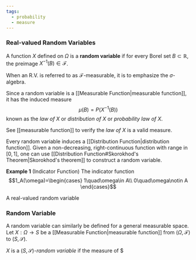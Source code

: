 ```yaml
---
tags:
  - probability
  - measure
---
```

### Real-valued Random Variables
A function $X$ defined on $\Omega$ is a **random variable** if for every Borel set $B\subset \mathbb{R}$, the preimage $X^{-1}(B)\in \mathcal{F}$.

When an R.V. is referred to as $\mathcal{F}$-measurable, it is to emphasize the $\sigma$-algebra.

Since a random variable is a [[Measurable Function|measurable function]], it has the induced measure
$$\mu(B)=P(X^{-1}(B))$$
known as the *law of X* or *distribution of X* or *probability law of X*. 

See [[measurable function]] to verify the *law of X* is a valid measure.

Every random variable induces a [[Distribution Function|distribution function]]. Given a non-decreasing, right-continuous function with range in $[0,1]$, one can use [[Distribution Function#Skorokhod's Theorem|Skorokhod's theorem]] to construct a random variable.

**Example 1** (Indicator Function)
The indicator function 
$$1_A(\omega)=\begin{cases}
1\quad\omega\in A\\
0\quad\omega\notin A
\end{cases}$$

A real-valued random variable
### Random Variable
A random variable can similarly be defined for a general measurable space. Let $X:\Omega\rightarrow S$ be a [[Measurable Function|measurable function]] from $(\Omega,\mathcal{F})$ to $(S,\mathcal{S})$. 

$X$ is a $(S,\mathcal{S})$-*random variable* if the measure of $